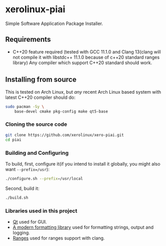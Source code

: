 # xerolinux-piai
Simple Software Application Package Installer.

Requirements
------------
* C++20 feature required (tested with GCC 11.1.0 and Clang 13(clang will not compile it with libstdc++ 11.1.0 because of c++20 standard ranges library)
Any compiler which support C++20 standard should work.

######
## Installing from source

This is tested on Arch Linux, but *any* recent Arch Linux based system with latest C++20 compiler should do:

```sh
sudo pacman -Sy \
    base-devel cmake pkg-config make qt5-base
```

### Cloning the source code
```sh
git clone https://github.com/xerolinux/xero-piai.git
cd piai
```

### Building and Configuring
To build, first, configure it(if you intend to install it globally, you
might also want `--prefix=/usr`):
```sh
./configure.sh --prefix=/usr/local
```
Second, build it:
```sh
./build.sh
```


### Libraries used in this project

* [Qt](https://www.qt.io) used for GUI.
* [A modern formatting library](https://github.com/fmtlib/fmt) used for formatting strings, output and logging.
* [Ranges](https://github.com/ericniebler/range-v3) used for ranges support with clang.

